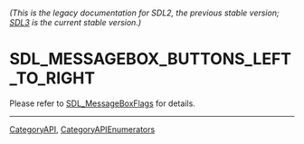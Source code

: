 ###### (This is the legacy documentation for SDL2, the previous stable version; [SDL3](https://wiki.libsdl.org/SDL3/) is the current stable version.)
# SDL_MESSAGEBOX_BUTTONS_LEFT_TO_RIGHT

Please refer to [SDL_MessageBoxFlags](SDL_MessageBoxFlags) for details.

----
[CategoryAPI](CategoryAPI), [CategoryAPIEnumerators](CategoryAPIEnumerators)

